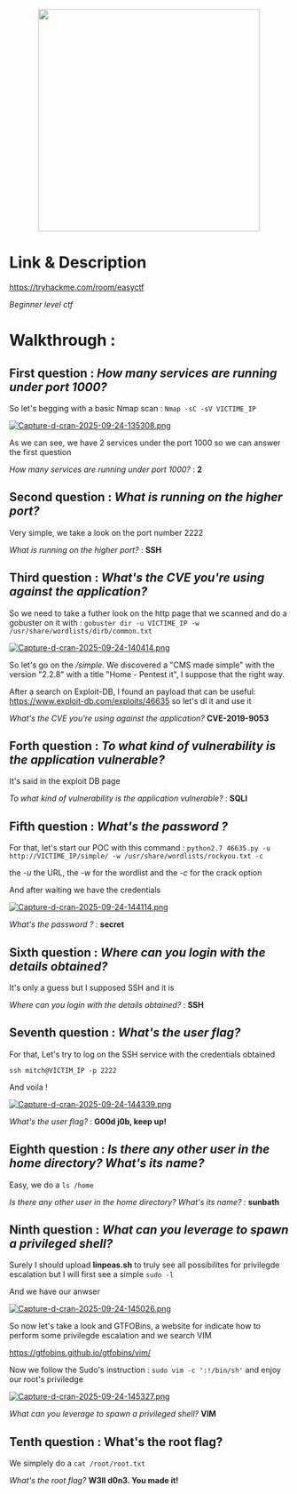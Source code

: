 <div align="center">
<img src="https://tryhackme-images.s3.amazonaws.com/room-icons/f28ade2b51eb7aeeac91002d41f29c47.png" height="400"></img>
</div>

# Link & Description
https://tryhackme.com/room/easyctf

*Beginner level ctf*

# Walkthrough :

## **First question** : *How many services are running under port 1000?*
So let's begging with a basic Nmap scan :
`Nmap -sC -sV VICTIME_IP`

[![Capture-d-cran-2025-09-24-135308.png](https://i.postimg.cc/FHb6t1Mh/Capture-d-cran-2025-09-24-135308.png)](https://postimg.cc/Yv9RY22P)

As we can see, we have 2 services under the port 1000 so we can answer the first question

*How many services are running under port 1000?* : **2**
## **Second question** : *What is running on the higher port?*
Very simple, we take a look on the port number 2222

*What is running on the higher port?* : **SSH**
## **Third question** : *What's the CVE you're using against the application?*
So we need to take a futher look on the http page that we scanned and do a gobuster on it with :
`gobuster dir -u VICTIME_IP -w /usr/share/wordlists/dirb/common.txt`


[![Capture-d-cran-2025-09-24-140414.png](https://i.postimg.cc/vTgQX5SY/Capture-d-cran-2025-09-24-140414.png)](https://postimg.cc/GTRwmTCV)

So let's go on the */simple*. We discovered a "CMS made simple" with the version "2.2.8" with a title "Home - Pentest it", I suppose that the right way.

After a search on Exploit-DB, I found an payload that can be useful: https://www.exploit-db.com/exploits/46635 so let's dl it and use it

*What's the CVE you're using against the application?* **CVE-2019-9053**
## **Forth question** : *To what kind of vulnerability is the application vulnerable?*
It's said in the exploit DB page

*To what kind of vulnerability is the application vulnerable?* : **SQLI**
## **Fifth question** : *What's the password ?* 
For that, let's start our POC with this command : `python2.7 46635.py -u http://VICTIME_IP/simple/ -w /usr/share/wordlists/rockyou.txt -c`

the *-u* the URL, the *-w* for the wordlist and the *-c* for the crack option

And after waiting we have the credentials 

[![Capture-d-cran-2025-09-24-144114.png](https://i.postimg.cc/Wzvn7cnX/Capture-d-cran-2025-09-24-144114.png)](https://postimg.cc/R6gKM82H)

*What's the password ?* : **secret**
## **Sixth question** : *Where can you login with the details obtained?*
It's only a guess but I supposed SSH and it is

*Where can you login with the details obtained?* : **SSH**
## **Seventh question** : *What's the user flag?* 
For that, Let's try to log on the SSH service with the credentials obtained

`ssh mitch@VICTIM_IP -p 2222`

And voila !

[![Capture-d-cran-2025-09-24-144339.png](https://i.postimg.cc/d1Mmqczw/Capture-d-cran-2025-09-24-144339.png)](https://postimg.cc/LqTZTw9b)

*What's the user flag?* : **G00d j0b, keep up!**
## **Eighth question** : *Is there any other user in the home directory? What's its name?*
Easy, we do a  `ls /home`

*Is there any other user in the home directory? What's its name?* : **sunbath**
## **Ninth question** :  *What can you leverage to spawn a privileged shell?*
Surely I should upload **linpeas.sh** to truly see all possibilites for privilegde escalation but I will first see a simple `sudo -l`

And we have our anwser

[![Capture-d-cran-2025-09-24-145026.png](https://i.postimg.cc/gk5w9H9P/Capture-d-cran-2025-09-24-145026.png)](https://postimg.cc/bsxYkbN6)

So now let's take a look and GTFOBins, a website for indicate how to perform some privilegde escalation and we search VIM

https://gtfobins.github.io/gtfobins/vim/

Now we follow the Sudo's instruction : `sudo vim -c ':!/bin/sh'` and enjoy our root's priviledge 

[![Capture-d-cran-2025-09-24-145327.png](https://i.postimg.cc/fT3LvSVq/Capture-d-cran-2025-09-24-145327.png)](https://postimg.cc/fJNDzLjY)

*What can you leverage to spawn a privileged shell?* **VIM**
## **Tenth question** : What's the root flag?
We simplely do a `cat /root/root.txt`

*What's the root flag?* **W3ll d0n3. You made it!**
